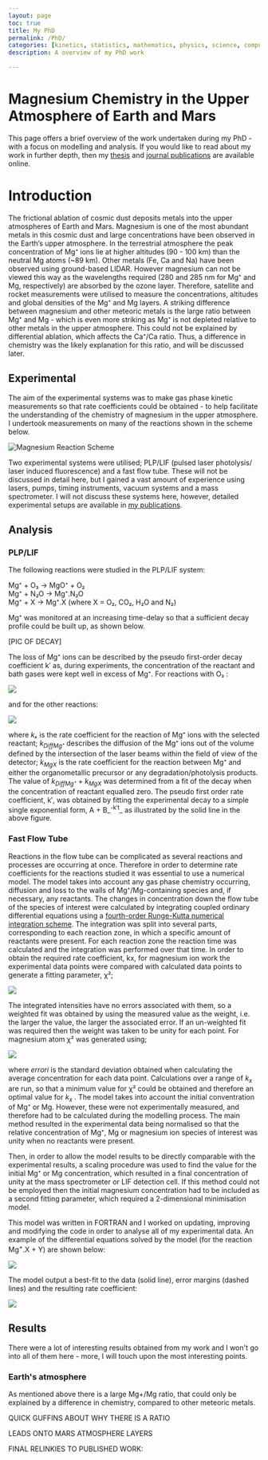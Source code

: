 ```yaml
---
layout: page
toc: true
title: My PhD
permalink: /PhD/
categories: [kinetics, statistics, mathematics, physics, science, computer modelling]
description: A overview of my PhD work

---
```

# Magnesium Chemistry in the Upper Atmosphere of Earth and Mars

This page offers a brief overview of the work undertaken during my PhD - with a focus on modelling and analysis. If you would like to read about my work in further depth, then my [thesis](https://ethos.bl.uk/OrderDetails.do?did=1&uin=uk.bl.ethos.551263) and [journal publications](https://www.linkedin.com/in/lottes-salter/details/publications/) are available online. 

# Introduction  

The frictional ablation of cosmic dust deposits metals into the upper atmospheres of Earth and Mars.  Magnesium is one of the most abundant metals in this cosmic dust and large concentrations have been observed in the Earth’s upper atmosphere.
In the terrestrial atmosphere the peak concentration of Mg⁺ ions lie at higher altitudes (90 - 100 km) than the neutral Mg atoms (~89 km). Other metals (Fe, Ca and Na) have been observed using ground-based LIDAR. However magnesium can not be viewed this way as the wavelengths required (280 and 285 nm for Mg⁺ and Mg, respectively) are absorbed by the ozone layer. Therefore, satellite and rocket measurements were utilised to measure the concentrations, altitudes and global densities of the Mg⁺ and Mg layers. A striking difference between magnesium and other meteoric metals is the large ratio between Mg⁺ and Mg - which is even more striking as Mg⁺ is not depleted relative to other metals in the upper atmosphere. This could not be explained by differential ablation, which affects the Ca⁺/Ca ratio. Thus, a difference in chemistry was the likely explanation for this ratio, and will be discussed later.   

## Experimental

The aim of the experimental systems was to make gas phase kinetic measurements so that rate coefficients could be obtained - to help facilitate the understanding of the chemistry of magnesium in the upper atmosphere.  I undertook measurements on many of the reactions shown in the scheme below.

![]({{site.baseurl}}/images/reactscheme.png "Magnesium Reaction Scheme")

Two experimental systems were utilised; PLP/LIF (pulsed laser photolysis/ laser induced fluorescence) and a fast flow tube. These will not be discussed in detail here, but I gained a vast amount of experience using lasers, pumps, timing instruments, vacuum systems and a mass spectrometer.  I will not discuss these systems here, however, detailed experimental setups are available in [my publications](https://www.linkedin.com/in/lottes-salter/details/publications/). 

## Analysis
### PLP/LIF

The following reactions were studied in the PLP/LIF system:

Mg⁺ + O₃ → MgO⁺ + O₂  
Mg⁺ + N₂O → Mg⁺.N₂O  
Mg⁺ + X  → Mg⁺.X (where X = O₂, CO₂, H₂O and N₂)  

Mg⁺ was monitored at an increasing time-delay so that a sufficient decay profile could be built up, as shown below.

[PIC OF DECAY]

The loss of Mg⁺ ions can be described by the pseudo first-order decay coefficient k′ as, during experiments, the concentration of the reactant and bath gases were kept well in excess of Mg⁺. For reactions with O₃ :

![]({{site.baseurl}}/images/ko3.png)	

and for the other reactions:

![]({{site.baseurl}}/images/kx.png)

where _kₓ_ is the rate coefficient for the reaction of Mg⁺ ions with the selected reactant; _k<sub>DiffMg⁺</sub>_ describes the diffusion of the Mg⁺ ions out of the volume defined by the intersection of the laser beams within the field of view of the detector; _k<sub>MgX</sub>_ is the rate coefficient for the reaction between Mg⁺ and either the organometallic precursor or any degradation/photolysis products. The value of _k<sub>DiffMg⁺</sub>_ + _k<sub>MgX</sub>_ was determined from a fit of the decay when the concentration of reactant equalled zero. The pseudo first order rate coefficient, k′, was obtained by fitting the experimental decay to a simple single exponential form, A + B_<sup>-k′t</sup>_ as illustrated by the solid line in the above figure. 

### Fast Flow Tube

Reactions in the flow tube can be complicated as several reactions and processes are occurring at once. Therefore in order to determine rate coefficients for the reactions studied it was essential to use a numerical model. The model takes into account any gas phase chemistry occurring, diffusion and loss to the walls of Mg⁺/Mg-containing species and, if necessary, any reactants. The changes in concentration down the flow tube of the species of interest were calculated by integrating coupled ordinary differential equations using a [fourth-order Runge-Kutta numerical integration scheme](https://assets.cambridge.org/97805218/80688/frontmatter/9780521880688_frontmatter.pdf). The integration was split into several parts, corresponding to each reaction zone, in which a specific amount of reactants were present. For each reaction zone the reaction time was calculated and the integration was performed over that time. In order to obtain the required rate coefficient, kx, for magnesium ion work the experimental data points were compared with calculated data points to generate a fitting parameter, χ²;

![]({{site.baseurl}}/images/chisqu.png)	

The integrated intensities have no errors associated with them, so a weighted fit was obtained by using the measured value as the weight, i.e. the larger the value,
the larger the associated error. If an un-weighted fit was required then the weight was taken to be unity for each point. For magnesium atom χ² was generated using;

![]({{site.baseurl}}/images/weightchisqu.png)	

where _errori_ is the standard deviation obtained when calculating the average concentration for each data point. Calculations over a range of _k<sub>x</sub>_ are run, so that a minimum value for χ² could be obtained and therefore an optimal value for _k<sub>x</sub>_ . The model takes into account the initial conventration of Mg⁺ or Mg. However, these were not experimentally measured, and therefore had to be calculated during the modelling process. The main method resulted in the experimental data being normalised so that the relative concentration of Mg⁺, Mg or magnesium ion species of interest was unity when no reactants were present.
  
Then, in order to allow the model results to be directly comparable with the experimental results, a scaling procedure was used to find the value for the initial
Mg⁺ or Mg concentration, which resulted in a final concentration of unity at the mass spectrometer or LIF detection cell. If this method could not be employed then the
initial magnesium concentration had to be included as a second fitting parameter, which required a 2-dimensional minimisation model. 

This model was written in FORTRAN and I worked on updating, improving and modifying the code in order to analyse all of my experimental data. An example of the differential equations solved by the model (for the reaction Mg<sup>+</sup>.X + Y) are shown below:

![]({{site.baseurl}}/images/diffexample.png)	

The model output a best-fit to the data (solid line), error margins (dashed lines) and the resulting rate coefficient:

![]({{site.baseurl}}/images/modefit.png)	

## Results

There were a lot of interesting results obtained from my work and I won't go into all of them here - more, I will touch upon the most interesting points. 

### Earth's atmosphere

As mentioned above there is a large Mg+/Mg ratio, that could only be explained by a difference in chemistry, compared to other meteoric metals. 

QUICK GUFFINS ABOUT WHY THERE IS A RATIO

LEADS ONTO MARS ATMOSPHERE LAYERS 

FINAL RELINKIES TO PUBLISHED WORK:


